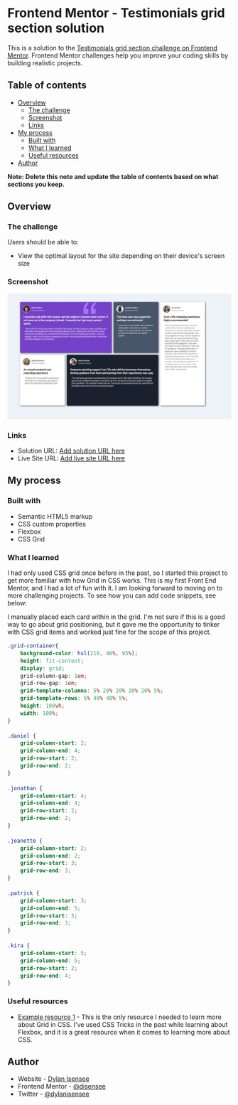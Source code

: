 # Frontend Mentor - Testimonials grid section solution

This is a solution to the [Testimonials grid section challenge on Frontend Mentor](https://www.frontendmentor.io/challenges/testimonials-grid-section-Nnw6J7Un7). Frontend Mentor challenges help you improve your coding skills by building realistic projects. 

## Table of contents

- [Overview](#overview)
  - [The challenge](#the-challenge)
  - [Screenshot](#screenshot)
  - [Links](#links)
- [My process](#my-process)
  - [Built with](#built-with)
  - [What I learned](#what-i-learned)
  - [Useful resources](#useful-resources)
- [Author](#author)

**Note: Delete this note and update the table of contents based on what sections you keep.**

## Overview

### The challenge

Users should be able to:

- View the optimal layout for the site depending on their device's screen size

### Screenshot

![Solution preview image](./images/screenshot.jpg)

### Links

- Solution URL: [Add solution URL here](https://github.com/disensee/grid-testimonials)
- Live Site URL: [Add live site URL here](https://disensee.github.io/grid-testimonials/)

## My process

### Built with

- Semantic HTML5 markup
- CSS custom properties
- Flexbox
- CSS Grid


### What I learned

I had only used CSS grid once before in the past, so I started this project to get more familiar with how Grid in CSS works. This is my first Front End Mentor, and I had a lot of fun with it. I am looking forward to moving on to more challenging projects. 
To see how you can add code snippets, see below:

I manually placed each card within in the grid. I'm not sure if this is a good way to go about grid positioning, but it gave me the opportunity to tinker with CSS grid items and worked just fine for the scope of this project. 

```css
.grid-container{
    background-color: hsl(210, 46%, 95%);
    height: fit-content;
    display: grid;
    grid-column-gap: 1em;
    grid-row-gap: 1em;
    grid-template-columns: 5% 20% 20% 20% 20% 5%;
    grid-template-rows: 5% 40% 40% 5%;
    height: 100vh;
    width: 100%;
}

.daniel {
    grid-column-start: 2;
    grid-column-end: 4;
    grid-row-start: 2;
    grid-row-end: 2;
}

.jonathan {
    grid-column-start: 4;
    grid-column-end: 4;
    grid-row-start: 2;
    grid-row-end: 2;
}

.jeanette {
    grid-column-start: 2;
    grid-column-end: 2;
    grid-row-start: 3;
    grid-row-end: 3;
}

.patrick {
    grid-column-start: 3;
    grid-column-end: 5;
    grid-row-start: 3;
    grid-row-end: 3;
}

.kira {
    grid-column-start: 5;
    grid-column-end: 5;
    grid-row-start: 2;
    grid-row-end: 4;
}
```

### Useful resources

- [Example resource 1](https://css-tricks.com/snippets/css/complete-guide-grid/) - This is the only resource I needed to learn more about Grid in CSS. I've used CSS Tricks in the past while learning about Flexbox, and it is a great resource when it comes to learning more about CSS. 


## Author

- Website - [Dylan Isensee](https://www.dylanisensee.com)
- Frontend Mentor - [@disensee](https://www.frontendmentor.io/profile/disensee)
- Twitter - [@dylanisensee](https://twitter.com/dylanisensee)
